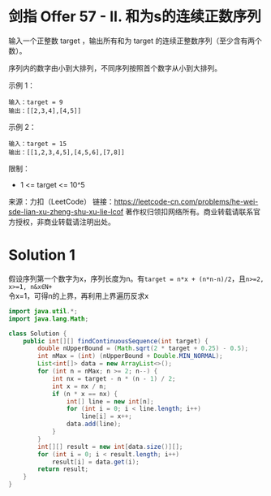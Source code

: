 # 剑指 Offer 57 - II. 和为s的连续正数序列

输入一个正整数 target ，输出所有和为 target 的连续正整数序列（至少含有两个数）。

序列内的数字由小到大排列，不同序列按照首个数字从小到大排列。

示例 1：
```
输入：target = 9
输出：[[2,3,4],[4,5]]
```
示例 2：
```
输入：target = 15
输出：[[1,2,3,4,5],[4,5,6],[7,8]]
```
限制：
+ 1 <= target <= 10^5

来源：力扣（LeetCode）
链接：https://leetcode-cn.com/problems/he-wei-sde-lian-xu-zheng-shu-xu-lie-lcof
著作权归领扣网络所有。商业转载请联系官方授权，非商业转载请注明出处。

# Solution 1
假设序列第一个数字为x，序列长度为n。有```target = n*x + (n*n-n)/2```，且```n>=2, x>=1, n&x∈N+```  
令x=1，可得n的上界，再利用上界遍历反求x  
``` java
import java.util.*;
import java.lang.Math;

class Solution {
    public int[][] findContinuousSequence(int target) {
        double nUpperBound = (Math.sqrt(2 * target + 0.25) - 0.5);
        int nMax = (int) (nUpperBound + Double.MIN_NORMAL);
        List<int[]> data = new ArrayList<>();
        for (int n = nMax; n >= 2; n--) {
            int nx = target - n * (n - 1) / 2;
            int x = nx / n;
            if (n * x == nx) {
                int[] line = new int[n];
                for (int i = 0; i < line.length; i++)
                    line[i] = x++;
                data.add(line);
            }
        }
        int[][] result = new int[data.size()][];
        for (int i = 0; i < result.length; i++)
            result[i] = data.get(i);
        return result;
    }
}
```